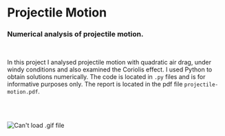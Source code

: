 # Projectile Motion
### Numerical analysis of projectile motion.
<br/>

In this project I analysed projectile motion with quadratic air drag, under windy conditions and also examined the Coriolis effect.
I used Python to obtain solutions numerically. The code is located in ```.py``` files and is for informative purposes only.
The report is located in the pdf file ```projectile-motion.pdf```.
<br/>


<br/>
<br/>

![Can't load .gif file](https://github.com/gnzasao/projectile-motion/blob/master/animated3d.gif)
